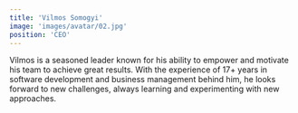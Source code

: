 ```yaml
---
title: 'Vilmos Somogyi'
image: 'images/avatar/02.jpg'
position: 'CEO'
---
```


Vilmos is a seasoned leader known for his ability to empower and motivate his team to achieve great results. With the experience of 17+ years in software development and business management behind him, he looks forward to new challenges, always learning and experimenting with new approaches.
